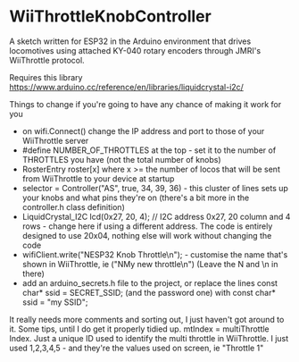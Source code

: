 # WiiThrottleKnobController

A sketch written for ESP32 in the Arduino environment that drives locomotives using attached KY-040 rotary encoders through JMRI's WiiThrottle protocol.

Requires this library https://www.arduino.cc/reference/en/libraries/liquidcrystal-i2c/

Things to change if you're going to have any chance of making it work for you

   - on wifi.Connect() change the IP address and port to those of your WiiThrottle server
   - #define NUMBER_OF_THROTTLES at the top - set it to the number of THROTTLES you have (not the total number of knobs)
   - RosterEntry roster[x] where x >= the number of locos that will be sent from WiiThrottle to your device at startup
   - selector = Controller("AS", true, 34, 39, 36) - this cluster of lines sets up your knobs and what pins they're on (there's a bit more in the controller.h class definition)
   - LiquidCrystal_I2C lcd(0x27, 20, 4); // I2C address 0x27, 20 column and 4 rows - change here if using a different address. The code is entirely designed to use 20x04, nothing else will work without changing the code
   - wifiClient.write("NESP32 Knob Throttle\n"); - customise the name that's shown in WiiThrottle, ie ("NMy new throttle\n") (Leave the N and \n in there)
   - add an arduino_secrets.h file to the project, or replace the lines const char* ssid = SECRET_SSID; (and the password one) with const char* ssid = "my SSID";

It really needs more comments and sorting out, I just haven't got around to it. Some tips, until I do get it properly tidied up. mtIndex = multiThrottle Index. Just a unique ID used to identify the multi throttle in WiiThrottle. I just used 1,2,3,4,5 - and they're the values used on screen, ie "Throttle 1"
